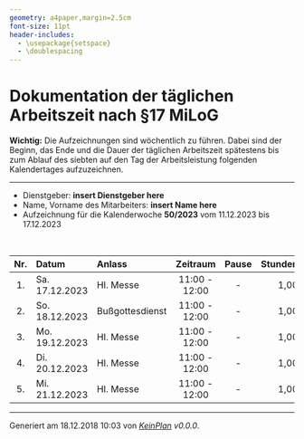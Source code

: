 ```yaml
---
geometry: a4paper,margin=2.5cm
font-size: 11pt
header-includes:
  - \usepackage{setspace}
  - \doublespacing
---
```

# Dokumentation der täglichen Arbeitszeit nach §17 MiLoG

**Wichtig:** Die Aufzeichnungen sind wöchentlich zu führen. Dabei sind der
Beginn, das Ende und die Dauer der täglichen Arbeitszeit spätestens bis zum
Ablauf des siebten auf den Tag der Arbeitsleistung folgenden Kalendertages
aufzuzeichnen.

---

* Dienstgeber: **insert Dienstgeber here**
* Name, Vorname des Mitarbeiters: **insert Name here**
* Aufzeichnung für die Kalenderwoche **50/2023** vom 11.12.2023 bis 17.12.2023

&nbsp;

|Nr. |Datum|Anlass|Zeitraum|Pause|Stunden|
|:--:|:----|:-----|:------:|:---:|------:|
|1.|Sa. 17.12.2023|Hl. Messe|11:00 - 12:00| - |1,00|
|2.|So. 18.12.2023|Bußgottesdienst|11:00 - 12:00| - |1,00|
|3.|Mo. 19.12.2023|Hl. Messe|11:00 - 12:00| - |1,00|
|4.|Di. 20.12.2023|Hl. Messe|11:00 - 12:00| - |1,00|
|5.|Mi. 21.12.2023|Hl. Messe|11:00 - 12:00| - |1,00|

---

Generiert am 18.12.2018 10:03 von _[KeinPlan](https://keinplan.bettgen.de) v0.0.0_.
